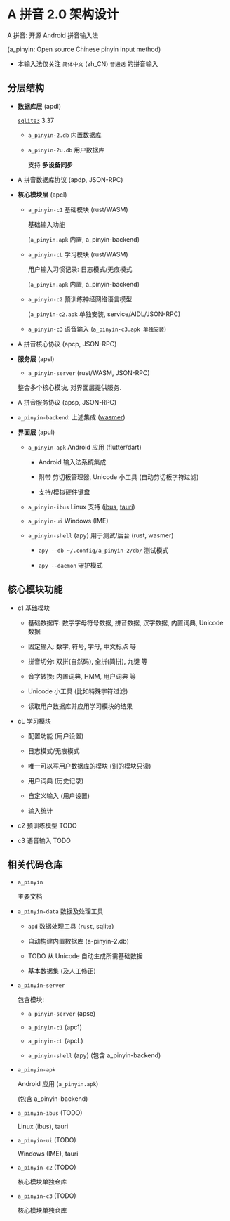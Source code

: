 # A 拼音 2.0 架构设计

A 拼音: 开源 Android 拼音输入法

(a_pinyin: Open source Chinese pinyin input method)

- 本输入法仅关注 `简体中文` (zh_CN) `普通话` 的拼音输入

## 分层结构

- **数据库层** (apdl)

  [`sqlite3`](https://sqlite.org/index.html) 3.37

  - `a_pinyin-2.db` 内置数据库

  - `a_pinyin-2u.db` 用户数据库

    支持 **多设备同步**

- A 拼音数据库协议 (apdp, JSON-RPC)

- **核心模块层** (apcl)

  - `a_pinyin-c1` 基础模块 (rust/WASM)

    基础输入功能

    (`a_pinyin.apk` 内置, a_pinyin-backend)

  - `a_pinyin-cL` 学习模块 (rust/WASM)

    用户输入习惯记录: 日志模式/无痕模式

    (`a_pinyin.apk` 内置, a_pinyin-backend)

  - `a_pinyin-c2` 预训练神经网络语言模型

    (`a_pinyin-c2.apk` 单独安装, service/AIDL/JSON-RPC)

  - `a_pinyin-c3` 语音输入 (`a_pinyin-c3.apk 单独安装`)

- A 拼音核心协议 (apcp, JSON-RPC)

- **服务层** (apsl)

  - `a_pinyin-server` (rust/WASM, JSON-RPC)

  整合多个核心模块, 对界面层提供服务.

- A 拼音服务协议 (apsp, JSON-RPC)

- `a_pinyin-backend`: 上述集成 ([wasmer](https://github.com/wasmerio/wasmer/))

- **界面层** (apul)

  - `a_pinyin-apk` Android 应用 (flutter/dart)

    - Android 输入法系统集成

    - 附带 剪切板管理器, Unicode 小工具 (自动剪切板字符过滤)

    - 支持/模拟硬件键盘

  - `a_pinyin-ibus` Linux 支持 ([ibus](https://github.com/ibus/ibus), [tauri](https://github.com/tauri-apps/tauri))

  - `a_pinyin-ui` Windows (IME)

  - `a_pinyin-shell` (apy) 用于测试/后台 (rust, wasmer)

    - `apy --db ~/.config/a_pinyin-2/db/` 测试模式

    - `apy --daemon` 守护模式

## 核心模块功能

- c1 基础模块

  - 基础数据库: 数字字母符号数据, 拼音数据, 汉字数据, 内置词典, Unicode 数据

  - 固定输入: 数字, 符号, 字母, 中文标点 等

  - 拼音切分: 双拼(自然码), 全拼(简拼), 九键 等

  - 音字转换: 内置词典, HMM, 用户词典 等

  - Unicode 小工具 (比如特殊字符过滤)

  - 读取用户数据库并应用学习模块的结果

- cL 学习模块

  - 配置功能 (用户设置)

  - 日志模式/无痕模式

  - 唯一可以写用户数据库的模块 (别的模块只读)

  - 用户词典 (历史记录)

  - 自定义输入 (用户设置)

  - 输入统计

- c2 预训练模型 TODO

- c3 语音输入 TODO

## 相关代码仓库

- `a_pinyin`

  主要文档

- `a_pinyin-data` 数据及处理工具

  - `apd` 数据处理工具 (`rust`, sqlite)

  - 自动构建内置数据库 (a-pinyin-2.db)

  - TODO 从 Unicode 自动生成所需基础数据

  - 基本数据集 (及人工修正)

- `a_pinyin-server`

  包含模块:

  - `a_pinyin-server` (apse)

  - `a_pinyin-c1` (apc1)

  - `a_pinyin-cL` (apcL)

  - `a_pinyin-shell` (apy) (包含 a_pinyin-backend)

- `a_pinyin-apk`

  Android 应用 (`a_pinyin.apk`)

  (包含 a_pinyin-backend)

- `a_pinyin-ibus` (TODO)

  Linux (ibus), tauri

- `a_pinyin-ui` (TODO)

  Windows (IME), tauri

- `a_pinyin-c2` (TODO)

  核心模块单独仓库

- `a_pinyin-c3` (TODO)

  核心模块单独仓库
